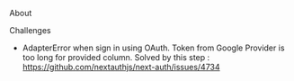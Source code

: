 About

Challenges

- AdapterError when sign in using OAuth. Token from Google Provider is too long for provided column. Solved by this step : https://github.com/nextauthjs/next-auth/issues/4734
